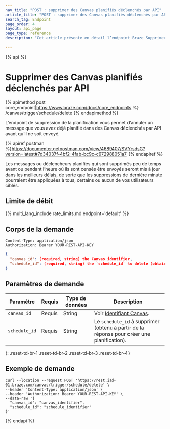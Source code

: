 ```yaml
---
nav_title: "POST : supprimer des Canvas planifiés déclenchés par API"
article_title: "POST : supprimer des Canvas planifiés déclenchés par API"
search_tag: Endpoint
page_order: 4
layout: api_page
page_type: reference
description: "Cet article présente en détail l’endpoint Braze Supprimer des Canvas déclenchés par API et planifiés."

---
```

{% api %}
# Supprimer des Canvas planifiés déclenchés par API
{% apimethod post core_endpoint|https://www.braze.com/docs/core_endpoints %} 
/canvas/trigger/schedule/delete
{% endapimethod %}

L’endpoint de suppression de la planification vous permet d’annuler un message que vous avez déjà planifié dans des Canvas déclenchés par API avant qu’il ne soit envoyé.

{% apiref postman %}https://documenter.getpostman.com/view/4689407/SVYrsdsG?version=latest#7d34037f-4bf2-4fab-bc9c-c972988051a7 {% endapiref %}

Les messages ou déclencheurs planifiés qui sont supprimés peu de temps avant ou pendant l’heure où ils sont censés être envoyés seront mis à jour dans les meilleurs délais, de sorte que les suppressions de dernière minute pourraient être appliquées à tous, certains ou aucun de vos utilisateurs ciblés.

## Limite de débit

{% multi_lang_include rate_limits.md endpoint='default' %}

## Corps de la demande

```
Content-Type: application/json
Authorization: Bearer YOUR-REST-API-KEY
```

```json
{
  "canvas_id": (required, string) the Canvas identifier,
  "schedule_id": (required, string) the `schedule_id` to delete (obtained from the response to create schedule)
}
```

## Paramètres de demande

| Paramètre | Requis | Type de données | Description |
| --------- | ---------| --------- | ----------- |
| `canvas_id`| Requis | String | Voir [Identifiant Canvas]({{site.baseurl}}/api/identifier_types/). |
| `schedule_id` | Requis | String | Le `schedule_id` à supprimer (obtenu à partir de la réponse pour créer une planification). |
{: .reset-td-br-1 .reset-td-br-2 .reset-td-br-3  .reset-td-br-4}


## Exemple de demande
```
curl --location --request POST 'https://rest.iad-01.braze.com/canvas/trigger/schedule/delete' \
--header 'Content-Type: application/json' \
--header 'Authorization: Bearer YOUR-REST-API-KEY' \
--data-raw '{
  "canvas_id": "canvas_identifier",
  "schedule_id": "schedule_identifier"
}'
```

{% endapi %}
